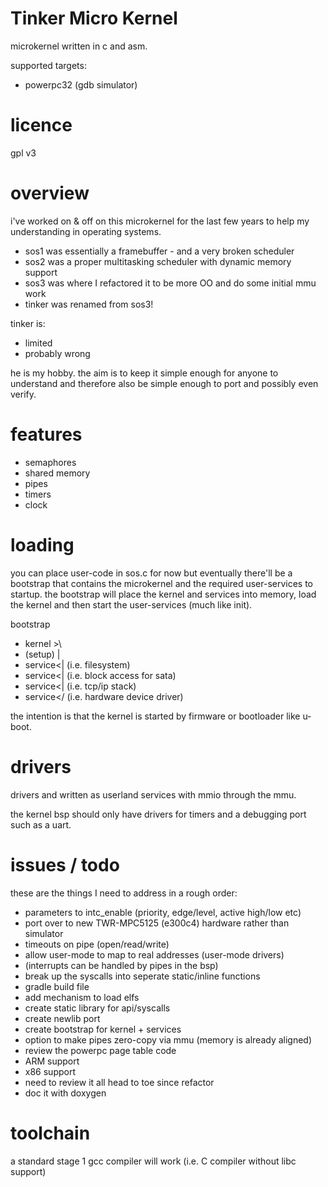 Tinker Micro Kernel
===================

microkernel written in c and asm.

supported targets:
- powerpc32 (gdb simulator)

licence
=======

gpl v3

overview
========

i've worked on & off on this microkernel for the last few years to help my understanding in operating systems.

* sos1 was essentially a framebuffer - and a very broken scheduler
* sos2 was a proper multitasking scheduler with dynamic memory support
* sos3 was where I refactored it to be more OO and do some initial mmu work
* tinker was renamed from sos3!

tinker is:
* limited
* probably wrong

he is my hobby. the aim is to keep it simple enough for anyone to understand and therefore also
be simple enough to port and possibly even verify.

features
========

* semaphores
* shared memory
* pipes
* timers
* clock

loading
=======

you can place user-code in sos.c for now but eventually there'll be a bootstrap that contains
the microkernel and the required user-services to startup. the bootstrap will place the kernel
and services into memory, load the kernel and then start the user-services (much like init).

 bootstrap
  - kernel >\
  - (setup) |
  - service<| (i.e. filesystem)
  - service<| (i.e. block access for sata)
  - service<| (i.e. tcp/ip stack)
  - service</ (i.e. hardware device driver)
  
the intention is that the kernel is started by firmware or bootloader like u-boot.

drivers
=======

drivers and written as userland services with mmio through the mmu.

the kernel bsp should only have drivers for timers and a debugging port such as a uart.

issues / todo
=============

these are the things I need to address in a rough order:

* parameters to intc_enable (priority, edge/level, active high/low etc)
* port over to new TWR-MPC5125 (e300c4) hardware rather than simulator
* timeouts on pipe (open/read/write)
* allow user-mode to map to real addresses (user-mode drivers)
* (interrupts can be handled by pipes in the bsp)
* break up the syscalls into seperate static/inline functions
* gradle build file
* add mechanism to load elfs
* create static library for api/syscalls 
* create newlib port
* create bootstrap for kernel + services
* option to make pipes zero-copy via mmu (memory is already aligned)
* review the powerpc page table code
* ARM support
* x86 support
* need to review it all head to toe since refactor
* doc it with doxygen

toolchain
=========

a standard stage 1 gcc compiler will work (i.e. C compiler without libc support)

